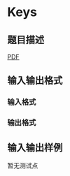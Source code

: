 # Keys

## 题目描述

[problemUrl]: https://uva.onlinejudge.org/index.php?option=com_onlinejudge&Itemid=8&category=247&page=show_problem&problem=3897

[PDF](https://uva.onlinejudge.org/external/12/p1284.pdf)

## 输入输出格式

### 输入格式

### 输出格式

## 输入输出样例

暂无测试点


